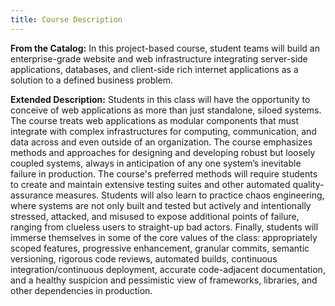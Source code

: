 ```yaml
---
title: Course Description
---
```


<b>From the Catalog:</b> In this project-based course, student teams will build an enterprise-grade
website and web infrastructure integrating server-side applications, databases, and client-side rich
internet applications as a solution to a defined business problem.

<b>Extended Description:</b> Students in this class will have the opportunity to conceive of web
applications as more than just standalone, siloed systems. The course treats web applications as
modular components that must integrate with complex infrastructures for computing, communication,
and data across and even outside of an organization. The course emphasizes methods and approaches
for designing and developing robust but loosely coupled systems, always in anticipation of any one
system’s inevitable failure in production. The course's preferred methods will require students to
create and maintain extensive testing suites and other automated quality-assurance measures.
Students will also learn to practice chaos engineering, where systems are not only built and tested
but actively and intentionally stressed, attacked, and misused to expose additional points of
failure, ranging from clueless users to straight-up bad actors. Finally, students will immerse
themselves in some of the core values of the class: appropriately scoped features, progressive
enhancement, granular commits, semantic versioning, rigorous code reviews, automated builds,
continuous integration/continuous deployment, accurate code-adjacent documentation, and a healthy
suspicion and pessimistic view of frameworks, libraries, and other dependencies in production.
